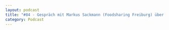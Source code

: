 ```yaml
---
layout: podcast
title: "#84 - Gespräch mit Markus Sackmann (Foodsharing Freiburg) über Foodsharing."
category: Podcast
---
```


<p><script class="podigee-podcast-player" src="https://cdn.podigee.com/podcast-player/javascripts/podigee-podcast-player.js" data-configuration="https://interviews-4-future.podigee.io/84-i4f/embed?context=external"></script></p>
